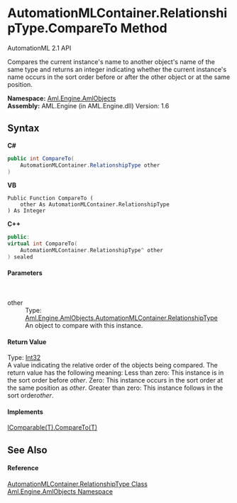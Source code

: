 # AutomationMLContainer.RelationshipType.CompareTo Method 
AutomationML 2.1 API 

Compares the current instance's name to another object's name of the same type and returns an integer indicating whether the current instance's name occurs in the sort order before or after the other object or at the same position.

**Namespace:**&nbsp;<a href="N_Aml_Engine_AmlObjects">Aml.Engine.AmlObjects</a><br />**Assembly:**&nbsp;AML.Engine (in AML.Engine.dll) Version: 1.6

## Syntax

**C#**<br />
``` C#
public int CompareTo(
	AutomationMLContainer.RelationshipType other
)
```

**VB**<br />
``` VB
Public Function CompareTo ( 
	other As AutomationMLContainer.RelationshipType
) As Integer
```

**C++**<br />
``` C++
public:
virtual int CompareTo(
	AutomationMLContainer.RelationshipType^ other
) sealed
```


#### Parameters
&nbsp;<dl><dt>other</dt><dd>Type: <a href="T_Aml_Engine_AmlObjects_AutomationMLContainer_RelationshipType">Aml.Engine.AmlObjects.AutomationMLContainer.RelationshipType</a><br />An object to compare with this instance.</dd></dl>

#### Return Value
Type: <a href="https://docs.microsoft.com/dotnet/api/system.int32" target="_parent" rel="noopener noreferrer">Int32</a><br />A value indicating the relative order of the objects being compared. The return value has the following meaning: Less than zero: This instance is in the sort order before *other*. Zero: This instance occurs in the sort order at the same position as *other*. Greater than zero: This instance follows in the sort order*other*.

#### Implements
<a href="https://docs.microsoft.com/dotnet/api/system.icomparable-1.compareto#System_IComparable_1_CompareTo__0_" target="_parent" rel="noopener noreferrer">IComparable(T).CompareTo(T)</a><br />

## See Also


#### Reference
<a href="T_Aml_Engine_AmlObjects_AutomationMLContainer_RelationshipType">AutomationMLContainer.RelationshipType Class</a><br /><a href="N_Aml_Engine_AmlObjects">Aml.Engine.AmlObjects Namespace</a><br />